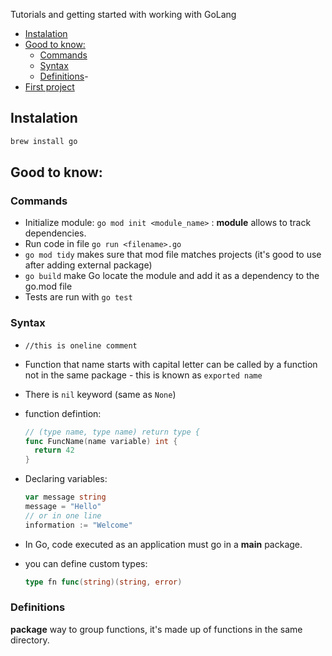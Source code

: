 Tutorials and getting started with working with GoLang

- [Instalation](#instalation)
- [Good to know:](#good-to-know)
  - [Commands](#commands)
  - [Syntax](#syntax)
  - [Definitions](#definitions)-
- [First project](getting_started/hello.go)


## Instalation
```sh
brew install go
```


## Good to know:

### Commands

- Initialize module: `go mod init <module_name>` : __module__ allows to track dependencies.
- Run code in file `go run <filename>.go`
-  `go mod tidy` makes sure that mod file matches projects (it's good to use after adding external package)
- `go build` make Go locate the module and add it as a dependency to the go.mod file
- Tests are run with `go test`

### Syntax

- `//this is oneline comment`
- Function that name starts with capital letter can be called by a function not in the same package - this is known as `exported name`
- There is `nil` keyword (same as `None`)

- function defintion:
  ```go
  // (type name, type name) return type {
  func FuncName(name variable) int {
    return 42
  }
  ```
- Declaring variables:
  ```go
  var message string
  message = "Hello"
  // or in one line
  information := "Welcome"
  ```

- In Go, code executed as an application must go in a __main__ package.
- you can define custom types:
  ```go
  type fn func(string)(string, error)
  ```

### Definitions

__package__ way to group functions, it's made up of functions in the same directory.
